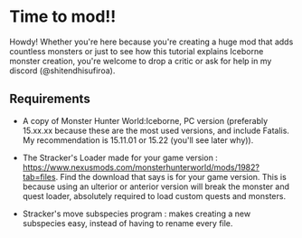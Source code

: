 # Time to mod!!
Howdy! Whether you're here because you're creating a huge mod that adds countless monsters or just to see how this tutorial explains Iceborne monster creation, you're welcome to drop a critic or ask for help in my discord (@shitendhisufiroa). 

## Requirements
- A copy of Monster Hunter World:Iceborne, PC version (preferably 15.xx.xx because these are the most used versions, and include Fatalis. My recommendation is 15.11.01 or 15.22 (you'll see later why)).

- The Stracker's Loader made for your game version : https://www.nexusmods.com/monsterhunterworld/mods/1982?tab=files. Find the download that says is for your game version. This is because using an ulterior or anterior version will break the monster and quest loader, absolutely required to load custom quests and monsters.

- Stracker's move subspecies program : makes creating a new subspecies easy, instead of having to rename every file.
